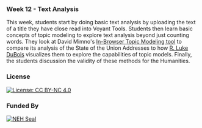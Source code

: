 ### Week 12 - Text Analysis

This week, students start by doing basic text analysis by uploading the text of a title they have close read into Voyant Tools. Students then learn basic concepts of topic modeling to explore text analysis beyond just counting words. They look at David Mimno's [In-Browser Topic Modeling tool](https://mimno.infosci.cornell.edu/jsLDA/) to compare its analysis of the State of the Union Addresses to how [R. Luke DuBois](https://www.ted.com/talks/r_luke_dubois_insightful_human_portraits_made_from_data?referrer=playlist-what_your_data_reveals_about_y#t-291168) visualizes them to explore the capabilities of topic models. Finally, the students discussion the validity of these methods for the Humanities.

### License

[![License: CC BY-NC 4.0](https://licensebuttons.net/l/by-nc/4.0/88x31.png)](http://creativecommons.org/licenses/by-nc/4.0/)

### Funded By

[![NEH Seal](https://github.com/marist-asc/dhcourse/blob/master/images/neh_sealblck200.jpg)](https://www.neh.gov/)